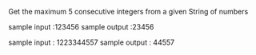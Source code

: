 Get  the maximum 5 consecutive integers from a given String of numbers

sample input :123456
sample output :23456

sample input : 1223344557
sample output : 44557
